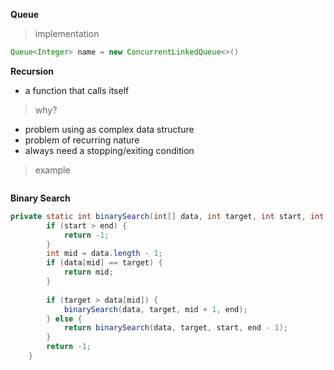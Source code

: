 **Queue**
> implementation 
```java
Queue<Integer> name = new ConcurrentLinkedQueue<>()
```
**Recursion**
- a function that calls itself
> why? 
- problem using as complex data structure 
- problem of recurring nature
- always need a stopping/exiting condition
> example
```java

```
**Binary Search**
```java
private static int binarySearch(int[] data, int target, int start, int end) {
        if (start > end) {
            return -1;
        }
        int mid = data.length - 1;
        if (data[mid] == target) {
            return mid;
        }
        
        if (target > data[mid]) {
            binarySearch(data, target, mid + 1, end);
        } else {
            return binarySearch(data, target, start, end - 1);
        }
        return -1;
    }
```
